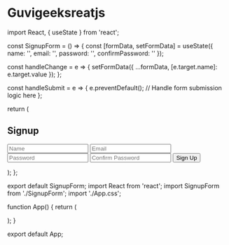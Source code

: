 # Guvigeeksreatjs
import React, { useState } from 'react';

const SignupForm = () => {
  const [formData, setFormData] = useState({
    name: '',
    email: '',
    password: '',
    confirmPassword: ''
  });

  const handleChange = e => {
    setFormData({ ...formData, [e.target.name]: e.target.value });
  };

  const handleSubmit = e => {
    e.preventDefault();
    // Handle form submission logic here
  };

  return (
    <div className="signup-form">
      <h2>Signup</h2>
      <form onSubmit={handleSubmit}>
        <input type="text" name="name" placeholder="Name" onChange={handleChange} required />
        <input type="email" name="email" placeholder="Email" onChange={handleChange} required />
        <input type="password" name="password" placeholder="Password" onChange={handleChange} required />
        <input type="password" name="confirmPassword" placeholder="Confirm Password" onChange={handleChange} required />
        <button type="submit">Sign Up</button>
      </form>
    </div>
  );
};

export default SignupForm;
import React from 'react';
import SignupForm from './SignupForm';
import './App.css';

function App() {
  return (
    <div className="App">
      <SignupForm />
    </div>
  );
}

export default App;
